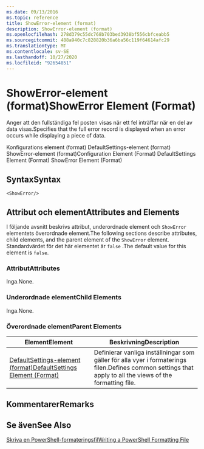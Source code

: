 ```yaml
---
ms.date: 09/13/2016
ms.topic: reference
title: ShowError-element (format)
description: ShowError-element (format)
ms.openlocfilehash: 278d379c55dc768b703bed3938bf556cbfceabb5
ms.sourcegitcommit: 488a940c7c828820b36a6ba56c119f64614afc29
ms.translationtype: MT
ms.contentlocale: sv-SE
ms.lasthandoff: 10/27/2020
ms.locfileid: "92654851"
---
```

# <a name="showerror-element-format"></a><span data-ttu-id="f469a-103">ShowError-element (format)</span><span class="sxs-lookup"><span data-stu-id="f469a-103">ShowError Element (Format)</span></span>

<span data-ttu-id="f469a-104">Anger att den fullständiga fel posten visas när ett fel inträffar när en del av data visas.</span><span class="sxs-lookup"><span data-stu-id="f469a-104">Specifies that the full error record is displayed when an error occurs while displaying a piece of data.</span></span>

<span data-ttu-id="f469a-105">Konfigurations element (format) DefaultSettings-element (format) ShowError-element (format)</span><span class="sxs-lookup"><span data-stu-id="f469a-105">Configuration Element (Format) DefaultSettings Element (Format) ShowError Element (Format)</span></span>

## <a name="syntax"></a><span data-ttu-id="f469a-106">Syntax</span><span class="sxs-lookup"><span data-stu-id="f469a-106">Syntax</span></span>

```scr
<ShowError/>
```

## <a name="attributes-and-elements"></a><span data-ttu-id="f469a-107">Attribut och element</span><span class="sxs-lookup"><span data-stu-id="f469a-107">Attributes and Elements</span></span>

<span data-ttu-id="f469a-108">I följande avsnitt beskrivs attribut, underordnade element och `ShowError` elementets överordnade element.</span><span class="sxs-lookup"><span data-stu-id="f469a-108">The following sections describe attributes, child elements, and the parent element of the `ShowError` element.</span></span> <span data-ttu-id="f469a-109">Standardvärdet för det här elementet är `false` .</span><span class="sxs-lookup"><span data-stu-id="f469a-109">The default value for this element is `false`.</span></span>

### <a name="attributes"></a><span data-ttu-id="f469a-110">Attribut</span><span class="sxs-lookup"><span data-stu-id="f469a-110">Attributes</span></span>

<span data-ttu-id="f469a-111">Inga.</span><span class="sxs-lookup"><span data-stu-id="f469a-111">None.</span></span>

### <a name="child-elements"></a><span data-ttu-id="f469a-112">Underordnade element</span><span class="sxs-lookup"><span data-stu-id="f469a-112">Child Elements</span></span>

<span data-ttu-id="f469a-113">Inga.</span><span class="sxs-lookup"><span data-stu-id="f469a-113">None.</span></span>

### <a name="parent-elements"></a><span data-ttu-id="f469a-114">Överordnade element</span><span class="sxs-lookup"><span data-stu-id="f469a-114">Parent Elements</span></span>

|<span data-ttu-id="f469a-115">Element</span><span class="sxs-lookup"><span data-stu-id="f469a-115">Element</span></span>|<span data-ttu-id="f469a-116">Beskrivning</span><span class="sxs-lookup"><span data-stu-id="f469a-116">Description</span></span>|
|-------------|-----------------|
|[<span data-ttu-id="f469a-117">DefaultSettings-element (format)</span><span class="sxs-lookup"><span data-stu-id="f469a-117">DefaultSettings Element (Format)</span></span>](./defaultsettings-element-format.md)|<span data-ttu-id="f469a-118">Definierar vanliga inställningar som gäller för alla vyer i formaterings filen.</span><span class="sxs-lookup"><span data-stu-id="f469a-118">Defines common settings that apply to all the views of the formatting file.</span></span>|

## <a name="remarks"></a><span data-ttu-id="f469a-119">Kommentarer</span><span class="sxs-lookup"><span data-stu-id="f469a-119">Remarks</span></span>

## <a name="see-also"></a><span data-ttu-id="f469a-120">Se även</span><span class="sxs-lookup"><span data-stu-id="f469a-120">See Also</span></span>

[<span data-ttu-id="f469a-121">Skriva en PowerShell-formateringsfil</span><span class="sxs-lookup"><span data-stu-id="f469a-121">Writing a PowerShell Formatting File</span></span>](./writing-a-powershell-formatting-file.md)
